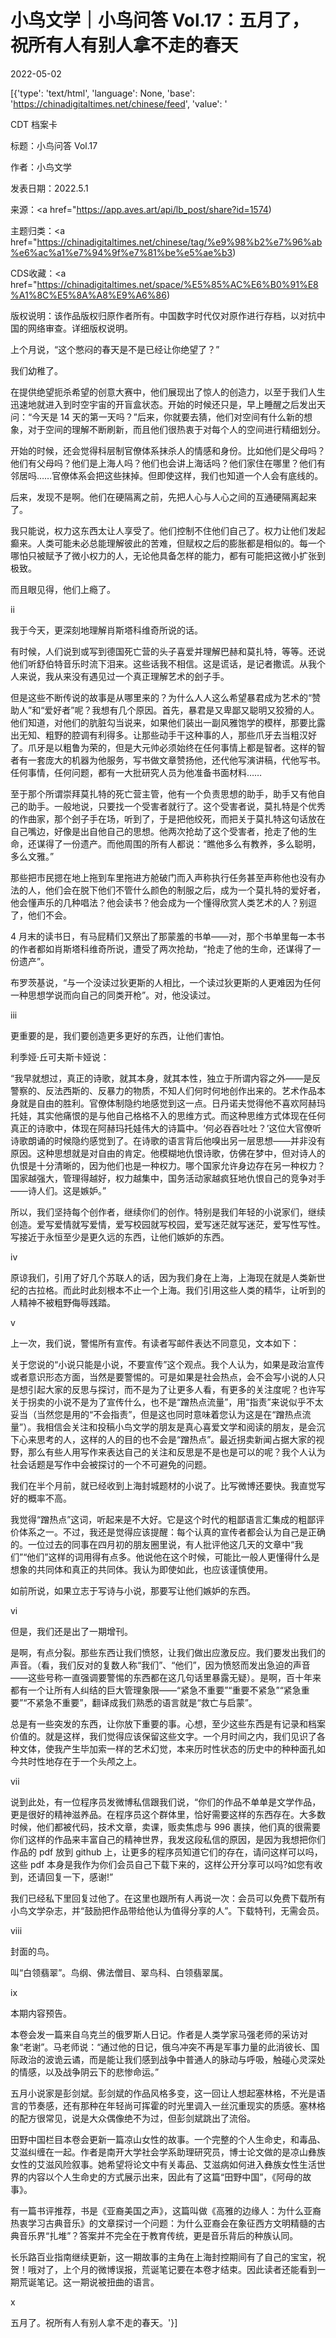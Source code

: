 # 小鸟文学｜小鸟问答 Vol.17：五月了，祝所有人有别人拿不走的春天

2022-05-02

[{'type': 'text/html', 'language': None, 'base': 'https://chinadigitaltimes.net/chinese/feed', 'value': '

CDT 档案卡

标题：小鸟问答 Vol.17

作者：小鸟文学

发表日期：2022.5.1

来源：<a href="https://app.aves.art/api/lb_post/share?id=1574)

主题归类：<a href="https://chinadigitaltimes.net/chinese/tag/%e9%98%b2%e7%96%ab%e6%ac%a1%e7%94%9f%e7%81%be%e5%ae%b3)

CDS收藏：<a href="https://chinadigitaltimes.net/space/%E5%85%AC%E6%B0%91%E8%A1%8C%E5%8A%A8%E9%A6%86)

版权说明：该作品版权归原作者所有。中国数字时代仅对原作进行存档，以对抗中国的网络审查。详细版权说明。





上个月说，“这个憋闷的春天是不是已经让你绝望了？”

我们幼稚了。

在提供绝望扼杀希望的创意大赛中，他们展现出了惊人的创造力，以至于我们人生迅速地就进入到时空宇宙的开盲盒状态。开始的时候还只是，早上睡醒之后发出天问：“今天是 14 天的第一天吗？”后来，你就要去猜，他们对空间有什么新的想象，对于空间的理解不断刷新，而且他们很热衷于对每个人的空间进行精细划分。

开始的时候，还会觉得科层制官僚体系抹杀人的情感和身份。比如他们是父母吗？他们有父母吗？他们是上海人吗？他们也会讲上海话吗？他们家住在哪里？他们有邻居吗……官僚体系会把这些抹掉。但即使这样，我们也知道一个人会有底线的。

后来，发现不是啊。他们在硬隔离之前，先把人心与人心之间的互通硬隔离起来了。

我只能说，权力这东西太让人享受了。他们控制不住他们自己了。权力让他们发起癫来。人类可能未必总能理解彼此的苦难，但赋权之后的膨胀都是相似的。每一个哪怕只被赋予了微小权力的人，无论他具备怎样的能力，都有可能把这微小扩张到极致。

而且眼见得，他们上瘾了。

ii

我于今天，更深刻地理解肖斯塔科维奇所说的话。

有时候，人们说到或写到德国死亡营的头子喜爱并理解巴赫和莫扎特，等等。还说他们听舒伯特音乐时流下泪来。这些话我不相信。这是谎话，是记者撒谎。从我个人来说，我从来没有遇见过一个真正理解艺术的刽子手。

但是这些不断传说的故事是从哪里来的？为什么人人这么希望暴君成为艺术的“赞助人”和“爱好者”呢？我想有几个原因。首先，暴君是又卑鄙又聪明又狡猾的人。他们知道，对他们的肮脏勾当说来，如果他们装出一副风雅饱学的模样，那要比露出无知、粗野的腔调有利得多。让那些动手干这种事的人，那些爪牙去当粗汉好了。爪牙是以粗鲁为荣的，但是大元帅必须始终在任何事情上都是智者。这样的智者有一套庞大的机器为他服务，写书做文章赞扬他，还代他写演讲稿，代他写书。任何事情，任何问题，都有一大批研究人员为他准备书面材料……

至于那个所谓崇拜莫扎特的死亡营主管，他有一个负责思想的助手，助手又有他自己的助手。一般地说，只要找一个受害者就行了。这个受害者说，莫扎特是个优秀的作曲家，那个刽子手在场，听到了，于是把他绞死，而把关于莫扎特这句话放在自己嘴边，好像是出自他自己的思想。他两次抢劫了这个受害者，抢走了他的生命，还谋得了一份遗产。而他周围的所有人都说：“瞧他多么有教养，多么聪明，多么文雅。”

那些把市民摁在地上拖到车里拖进方舱破门而入声称执行任务甚至声称他也没有办法的人，他们会在脱下他们不管什么颜色的制服之后，成为一个莫扎特的爱好者，他会懂声乐的几种唱法？他会读书？他会成为一个懂得欣赏人类艺术的人？别逗了，他们不会。

4 月末的读书日，有马屁精们又祭出了那蒙羞的书单——对，那个书单里每一本书的作者都如肖斯塔科维奇所说，遭受了两次抢劫，“抢走了他的生命，还谋得了一份遗产”。

布罗茨基说，“与一个没读过狄更斯的人相比，一个读过狄更斯的人更难因为任何一种思想学说而向自己的同类开枪”。对，他没读过。

iii

更重要的是，我们要创造更多更好的东西，让他们害怕。

利季娅·丘可夫斯卡娅说：

“我早就想过，真正的诗歌，就其本身，就其本性，独立于所谓内容之外——是反警察的、反法西斯的、反暴力的物质，不知人们何时何地创作出来的。艺术作品本身就是自由的胜利。官僚体制隐约地感觉到这一点。日丹诺夫觉得他不喜欢阿赫玛托娃，其实他痛恨的是与他自己格格不入的思维方式。而这种思维方式体现在任何真正的诗歌中，体现在阿赫玛托娃伟大的诗篇中。‘何必吞吞吐吐？’这位大官僚听诗歌朗诵的时候隐约感觉到了。在诗歌的语言背后他嗅出另一层思想——并非没有原因。这种思想就是对自由的肯定。他模糊地仇恨诗歌，仿佛在梦中，但对诗人的仇恨是十分清晰的，因为他们也是一种权力。哪个国家允许身边存在另一种权力？国家越强大，管理得越好，权力越集中，国务活动家越疯狂地仇恨自己的竞争对手——诗人们。这是嫉妒。”

所以，我们坚持每个创作者，继续你们的创作。特别是我们年轻的小说家们，继续创造。爱写爱情就写爱情，爱写校园就写校园，爱写迷茫就写迷茫，爱写性写性。写接近于永恒至少是更久远的东西，让他们嫉妒的东西。

iv

原谅我们，引用了好几个苏联人的话，因为我们身在上海，上海现在就是人类新世纪的古拉格。而此时此刻根本不止一个上海。我们引用这些人类的精华，让听到的人精神不被粗野侮辱践踏。

v

上一次，我们说，警惕所有宣传。有读者写邮件表达不同意见，文本如下：

关于您说的“小说只能是小说，不要宣传”这个观点。我个人认为，如果是政治宣传或者意识形态方面，当然是要警惕的。可是如果是社会热点，会不会写小说的人只是想引起大家的反思与探讨，而不是为了让更多人看，有更多的关注度呢？也许写关于拐卖的小说不是为了宣传什么，也不是“蹭热点流量”，用“指责”来说似乎不太妥当（当然您是用的“不会指责”，但是这也同时意味着您认为这是在“蹭热点流量”）。我相信会关注和投稿小鸟文学的朋友是真心喜爱文学和阅读的朋友，是会沉下心来思考的人，这样的人的目的也不会是“蹭热点”。最近拐卖新闻占据大家的视野，那么有些人用写作来表达自己的关注和反思是不是也是可以的呢？我个人认为社会话题是写作中会被探讨的一个不可避免的问题。

我们在半个月前，就已经收到上海封城题材的小说了。比写微博还要快。我直觉写好的概率不高。

我觉得“蹭热点”这词，听起来是不大好。它是这个时代的粗鄙语言汇集成的粗鄙评价体系之一。不过，我还是觉得应该提醒：每个认真的宣传者都会认为自己是正确的。一位过去的同事在四月初的朋友圈里说，有人批评他这几天的文章中“我们”“他们”这样的词用得有点多。他说他在这个时候，可能比一般人更懂得什么是想象的共同体和真正的共同体。我认为即使如此，也应该谨慎使用。

如前所说，如果立志于写诗与小说，那要写让他们嫉妒的东西。

vi

但是，我们还是出了一期增刊。

是啊，有点分裂。那些东西让我们愤怒，让我们做出应激反应。我们要发出我们的声音。（看，我们反对的复数人称“我们”、“他们”，因为愤怒而发出急迫的声音——这些号称一直强调要警惕的东西都在这几句话里暴露无疑）。是啊，百十年来都有一个让所有人纠结的巨大管理象限——“紧急不重要”“重要不紧急”“紧急重要”“不紧急不重要”，翻译成我们熟悉的语言就是“救亡与启蒙”。

总是有一些突发的东西，让你放下重要的事。心想，至少这些东西是有记录和档案价值的。就是这样，我们觉得应该保留这些文字。一个月时间之内，我们见识了各种文体，使我产生毕加索一样的艺术幻觉，本来历时性状态的历史中的种种面孔如今共时性地存在于一个头颅之上。

vii

说到此处，有一位程序员发微博私信跟我们说，“你们的作品不单单是文学作品，更是很好的精神滋养品。在程序员这个群体里，恰好需要这样的东西存在。大多数时候，他们都被代码，技术文章，卖课，贩卖焦虑与 996 裹挟，他们真的很需要你们这样的作品来丰富自己的精神世界，我发这段私信的原因，是因为我想把你们作品的 pdf 放到 github 上，让更多的程序员知道它们的存在，请问这样可以吗，这些 pdf 本身是我作为你们会员自己下载下来的，这样公开分享可以吗?如您有收到，还请回复一下，感谢!”

我们已经私下里回复过他了。在这里也跟所有人再说一次：会员可以免费下载所有小鸟文学杂志，并“鼓励把作品带给他认为值得分享的人”。下载特刊，无需会员。

viii

封面的鸟。

叫“白领翡翠”。鸟纲、佛法僧目、翠鸟科、白领翡翠属。

ix

本期内容预告。

本卷会发一篇来自乌克兰的俄罗斯人日记。作者是人类学家马强老师的采访对象“老谢”。马老师说：“通过他的日记，俄乌冲突不再是军事力量的此消彼长、国际政治的波诡云谲，而是能让我们感到战争中普通人的脉动与呼吸，触碰心灵深处的情感，以及战争阴云下的悲惨命运。”

五月小说家是彭剑斌。彭剑斌的作品风格多变，这一回让人想起塞林格，不光是语言的节奏感，还有那种在年轻尚可挥霍的时光里调入一丝沉重现实的质感。塞林格的配方很常见，说是大众偶像绝不为过，但彭剑斌跳出了流俗。

田野中国栏目本卷会更新一篇凉山女性的故事。一个完整的个人生命史，和毒品、艾滋纠缠在一起。作者是南开大学社会学系助理研究员，博士论文做的是凉山彝族女性的艾滋风险叙事。她希望将论文中有关毒品、艾滋病如何进入彝族女性生活世界的内容以个人生命史的方式展示出来，因此有了这篇“田野中国”，《阿母的故事》。

有一篇书评推荐，书是《亚裔美国之声》，这篇叫做《高雅的边缘人：为什么亚裔热衷学习古典音乐》的文章探讨一个问题：为什么亚裔会在象征西方文明精髓的古典音乐界“扎堆”？答案并不完全在于教育传统，更是音乐背后的种族认同。

长乐路百业指南继续更新，这一期故事的主角在上海封控期间有了自己的宝宝，祝贺！哦对了，上个月的微博误报，荒诞笔记要在本卷才结束。因此读者还能看到一期荒诞笔记。这一期说被扭曲的语言。

x

五月了。祝所有人有别人拿不走的春天。'}]
